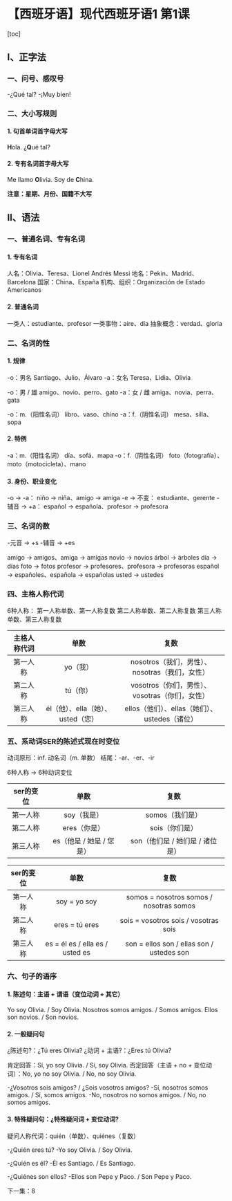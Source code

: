 # 【西班牙语】现代西班牙语1 第1课



[toc]



## Ⅰ、正字法

### 一、问号、感叹号

-¿Qué tal?
-¡Muy bien!



### 二、大小写规则

#### 1. 句首单词首字母大写

**H**ola. ¿**Q**ué tal?



#### 2. 专有名词首字母大写

Me llamo **O**livia. Soy de **C**hina.

**注意：星期、月份、国籍不大写**



## Ⅱ、语法

### 一、普通名词、专有名词

#### 1. 专有名词

人名：Olivia、Teresa、Lionel Andrés Messi
地名：Pekin、Madrid、Barcelona
国家：China、España
机构、组织：Organización de Estado Americanos



#### 2. 普通名词

一类人：estudiante、profesor
一类事物：aire、día
抽象概念：verdad、gloria



### 二、名词的性

#### 1. 规律

-o：男名
	Santiago、Julio、Álvaro
-a：女名
	Teresa、Lidia、Olivia

-o：男 / 雄
	amigo、novio、perro、gato
-a：女 / 雌
	amiga、novia、perra、gata

-o：m.（阳性名词）
	libro、vaso、chino
-a：f.（阴性名词）
	mesa、silla、sopa



#### 2. 特例

-a：m.（阳性名词）
	día、sofá、mapa
-o：f.（阴性名词）
	foto（fotografía）、moto（motocicleta）、mano



#### 3. 身份、职业变化

-o → -a：
	niño → niña、amigo → amiga
-e → 不变：
	estudiante、gerente
-辅音 → +a：
	español → española、profesor → profesora



### 三、名词的数

-元音 → +s
-辅音 → +es

amigo → amigos、amiga → amigas
novio → novios
árbol → árboles
día → días
foto → fotos
profesor → profesores、profesora → profesoras
español → españoles、española → españolas
usted → ustedes



### 四、主格人称代词

6种人称：
	第一人称单数、第一人称复数
	第二人称单数、第二人称复数
	第三人称单数、第三人称复数

| 主格人称代词 |               单数                |                      复数                      |
| :----------: | :-------------------------------: | :--------------------------------------------: |
|   第一人称   |             yo（我）              | nosotros（我们，男性）、nosotras（我们，女性） |
|   第二人称   |             tú（你）              | vosotros（你们，男性）、vosotras（你们，女性） |
|   第三人称   | él（他）、ella（她）、usted（您） | ellos（他们）、ellas（她们）、ustedes（诸位）  |



### 五、系动词SER的陈述式现在时变位

动词原形：inf.
	动名词（m. 单数）
	结尾：-ar、-er、-ir

6种人称 → 6种动词变位

| ser的变位 |           单数           |              复数               |
| :-------: | :----------------------: | :-----------------------------: |
| 第一人称  |       soy（我是）        |         somos（我们是）         |
| 第二人称  |       eres（你是）       |         sois（你们是）          |
| 第三人称  | es（他是 / 她是 / 您是） | son（他们是 / 她们是 / 诸位是） |

| ser的变位 |              单数               |                   复数                    |
| :-------: | :-----------------------------: | :---------------------------------------: |
| 第一人称  |          soy = yo soy           |  somos = nosotros somos / nosotras somos  |
| 第二人称  |         eres = tú eres          |   sois = vosotros sois / vosotras  sois   |
| 第三人称  | es = él es / ella es / usted es | son = ellos son / ellas son / ustedes son |



### 六、句子的语序

#### 1. 陈述句：主语 + 谓语（变位动词 + 其它）

Yo soy Olivia. / Soy Olivia.
Nosotros somos amigos. / Somos amigos.
Ellos son novios. / Son novios.



#### 2. 一般疑问句

¿陈述句?：¿Tú eres Olivia?
¿动词 + 主语?：¿Eres tú Olivia?

肯定回答：Sí, yo soy Olivia. / Sí, soy Olivia.
否定回答（主语 + no + 变位动词）：No, yo no soy Olivia. / No, no soy Olivia.

-¿Vosotros sois amigos? / ¿Sois vosotros amigos?
-Sí, nosotros somos amigos. / Sí, somos amigos.
-No, nosotros no somos amigos. / No, no somos amigos.



#### 3. 特殊疑问句：¿特殊疑问词 + 变位动词?

疑问人称代词：quién（单数）、quiénes（复数）

-¿Quién eres tú?
-Yo soy Olivia. / Soy Olivia.

-¿Quién es él?
-Él es Santiago. / Es Santiago.

-¿Quiénes son ellos?
-Ellos son Pepe y Paco. / Son Pepe y Paco.



下一集：8